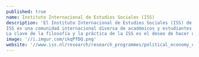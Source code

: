 ```yaml
---
published: true
name: Instituto Internacional de Estudios Sociales (ISS)
description: 'El Instituto Internacional de Estudios Sociales (ISS) de La Haya es parte de la Universidad Erasmus de Rotterdam (EUR). Es un instituto de postgrado orientado a las políticas de la ciencia social crítica, fundado en 1952, que dispone de sesenta años de experiencia.
ISS es una comunidad internacional diversa de académicos y estudiantes de los países del sur y el norte, que reúne a personas, ideas y puntos de vista en un entorno multidisciplinar que nutre, fomenta y promueve el pensamiento crítico y lleva a cabo investigaciones innovadoras en problemas sociales fundamentales.
La clave de la filosofía y la práctica de la ISS es el deseo de hacer una contribución al logro de la justicia social y la equidad a nivel mundial. Las sólidas alianzas con organizaciones y personas en los países en desarrollo constituyen una red en la que la co-creación de conocimiento y un enfoque integrado a la investigación y la enseñanza pueden prosperar y permanecer socialmente relevante.'
image: '//i.imgur.com/ikqPfDQ.png'
website: '//www.iss.nl/research/research_programmes/political_economy_of_resources_environment_and_population_per/networks/extractive_industries_nebe/'
---
```



